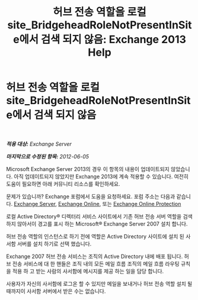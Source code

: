 ﻿---
title: '허브 전송 역할을 로컬 site_BridgeheadRoleNotPresentInSite에서 검색 되지 않음: Exchange 2013 Help'
TOCTitle: 허브 전송 역할을 로컬 site_BridgeheadRoleNotPresentInSite에서 검색 되지 않음
ms:assetid: f318c947-81a8-4c18-975a-0f1e7868042a
ms:mtpsurl: https://technet.microsoft.com/ko-kr/library/ms.exch.setupreadiness.bridgeheadrolenotpresentinsite(v=EXCHG.150)
ms:contentKeyID: 50484467
ms.date: 05/22/2018
mtps_version: v=EXCHG.150
ms.translationtype: MT
---

# 허브 전송 역할을 로컬 site\_BridgeheadRoleNotPresentInSite에서 검색 되지 않음

 

_**적용 대상:** Exchange Server_

_**마지막으로 수정된 항목:** 2012-06-05_

Microsoft Exchange Server 2013의 경우 이 항목의 내용이 업데이트되지 않았습니다. 아직 업데이트되지 않았지만 Exchange 2013에 계속 적용할 수 있습니다. 여전히 도움이 필요하면 아래 커뮤니티 리소스를 확인하세요.

문제가 있습니까? Exchange 포럼에서 도움을 요청하세요. 포럼 주소는 다음과 같습니다. [Exchange Server](https://go.microsoft.com/fwlink/p/?linkid=60612), [Exchange Online](https://go.microsoft.com/fwlink/p/?linkid=267542), 또는 [Exchange Online Protection](https://go.microsoft.com/fwlink/p/?linkid=285351)

로컬 Active Directory® 디렉터리 서비스 사이트에서 기존 허브 전송 서버 역할을 검색 하지 않아서이 경고를 표시 하는 Microsoft® Exchange Server 2007 설치 합니다.

허브 전송 역할의 인스턴스로 하기 전에 역할은 Active Directory 사이트에 설치 된 사서함 서버를 설치 하기로 선택 했습니다.

Exchange 2007 허브 전송 서비스는 조직의 Active Directory 내에 배포 됩니다. 허브 전송 서비스에 대 한 핸들은 조직 내의 모든 메일 흐름 조직의 메일 흐름 라우팅 규칙을 적용 하 고 받는 사람의 사서함에 메시지를 제공 하는 일을 담당 합니다.

사용자가 자신의 사서함에 로그온 할 수 있지만 메일을 보내거나 허브 전송 역할 설치 될 때까지이 사서함 서버에서 받은 수는 없습니다.

